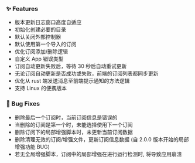 ### ✨ Features

- 版本更新日志窗口高度自适应
- 初始化创建必要的目录
- 默认关闭外部控制器
- 默认使用第一个导入的订阅
- 优化订阅添加/删除逻辑
- 自定义 App 错误类型
- 订阅自动更新失败后，等待 30 秒后自动重试更新
- 无论订阅自动更新是否成功或失败，前端的订阅列表都同步更新
- 优化从 rust 端发送消息至前端提示通知的方法逻辑
- 支持 Linux 的便携版本

### 🐛 Bug Fixes

- 删除最后一个订阅时，当前订阅信息是错误的
- 当删除的订阅是第一个时，未能选择使用下一个订阅
- 删除订阅下的局部增强脚本时，未更新当前订阅数据
- 删除清理无效的订阅/增强文件，更新订阅信息数据 (自 2.0.0 版本开始的局部增强功能 BUG)
- 若无全局增强脚本，订阅中的局部增强在进行运行检测时, 将导致应用崩溃
